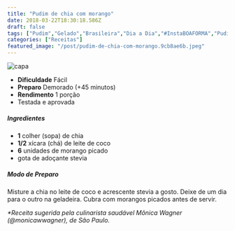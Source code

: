```yaml
---
title: "Pudim de chia com morango"
date: 2018-03-22T18:30:18.586Z
draft: false
tags: ["Pudim","Gelado","Brasileira","Dia a Dia","#InstaBOAFORMA","Pudim","Receitas com frutas"]
categories: ["Receitas"]
featured_image: "/post/pudim-de-chia-com-morango.9cb8ae6b.jpeg"
---
```


![capa](/post/pudim-de-chia-com-morango.9cb8ae6b.jpeg)

*   **Dificuldade** Fácil
*   **Preparo** Demorado (+45 minutos)
*   **Rendimento** 1 porção
*   Testada e aprovada
    

##### Ingredientes

*   **1** colher (sopa) de chia
*   **1/2** xícara (chá) de leite de coco
*   **6** unidades de morango picado
*   gota de adoçante stevia

##### Modo de Preparo

Misture a chia no leite de coco e acrescente stevia a gosto. Deixe de um dia para o outro na geladeira. Cubra com morangos picados antes de servir.

_*Receita sugerida pela culinarista saudável Mônica Wagner (@monicawwagner), de São Paulo._
